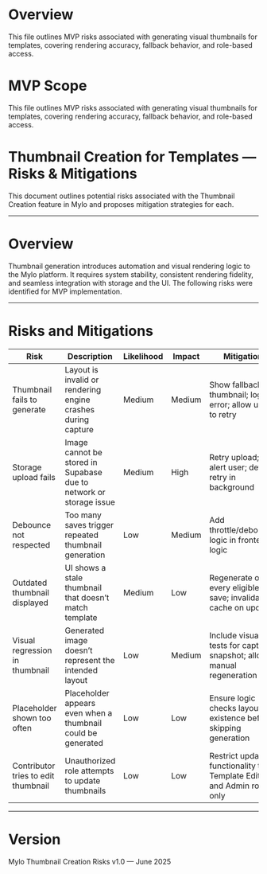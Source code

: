 # Overview

This file outlines MVP risks associated with generating visual thumbnails for templates, covering rendering accuracy, fallback behavior, and role-based access.

# MVP Scope

This file outlines MVP risks associated with generating visual thumbnails for templates, covering rendering accuracy, fallback behavior, and role-based access.

# Thumbnail Creation for Templates — Risks & Mitigations

This document outlines potential risks associated with the Thumbnail Creation feature in Mylo and proposes mitigation strategies for each.

---

# Overview

Thumbnail generation introduces automation and visual rendering logic to the Mylo platform. It requires system stability, consistent rendering fidelity, and seamless integration with storage and the UI. The following risks were identified for MVP implementation.

---

# Risks and Mitigations

| Risk | Description | Likelihood | Impact | Mitigation |
|------|-------------|------------|--------|------------|
| Thumbnail fails to generate | Layout is invalid or rendering engine crashes during capture | Medium | Medium | Show fallback thumbnail; log error; allow user to retry |
| Storage upload fails | Image cannot be stored in Supabase due to network or storage issue | Medium | High | Retry upload; alert user; defer retry in background |
| Debounce not respected | Too many saves trigger repeated thumbnail generation | Low | Medium | Add throttle/debounce logic in frontend logic |
| Outdated thumbnail displayed | UI shows a stale thumbnail that doesn’t match template | Medium | Low | Regenerate on every eligible save; invalidate cache on update |
| Visual regression in thumbnail | Generated image doesn’t represent the intended layout | Low | Medium | Include visual tests for capture snapshot; allow manual regeneration |
| Placeholder shown too often | Placeholder appears even when a thumbnail could be generated | Low | Low | Ensure logic checks layout existence before skipping generation |
| Contributor tries to edit thumbnail | Unauthorized role attempts to update thumbnails | Low | Low | Restrict update functionality to Template Editor and Admin roles only |

---

# Version

Mylo Thumbnail Creation Risks v1.0 — June 2025
